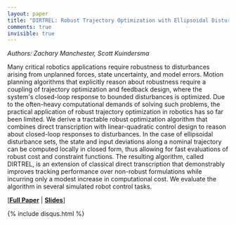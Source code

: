 ```yaml
---
layout: paper
title: "DIRTREL: Robust Trajectory Optimization with Ellipsoidal Disturbances and LQR Feedback"
comments: true
invisible: true
---
```


<p class="text-left"><i>Authors: Zachary Manchester, Scott Kuindersma</i></p>

Many critical robotics applications require robustness to disturbances arising from unplanned forces, state uncertainty, and model errors. Motion planning algorithms that explicitly reason about robustness require a coupling of trajectory optimization and feedback design, where the system's closed-loop response to bounded disturbances is optimized. Due to the often-heavy computational demands of solving such problems, the practical application of robust trajectory optimization in robotics has so far been limited. We derive a tractable robust optimization algorithm that combines direct transcription with linear-quadratic control design to reason about closed-loop responses to disturbances. In the case of ellipsoidal disturbance sets, the state and input deviations along a nominal trajectory can be computed locally in closed form, thus allowing for fast evaluations of robust cost and constraint functions. The resulting algorithm, called DIRTREL, is an extension of classical direct transcription that demonstrably improves tracking performance over non-robust formulations while incurring only a modest increase in computational cost. We evaluate the algorithm in several simulated robot control tasks.

[<b><a href="/static/papers/20.pdf">Full Paper</a></b> \| <b><a href="/static/slides/20.mp4">Slides</a></b>]

{% include disqus.html %}